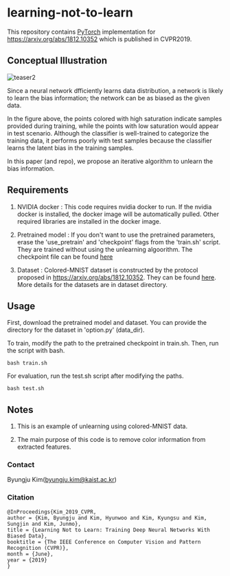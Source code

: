 # learning-not-to-learn
This repository contains [PyTorch](https://pytorch.org) implementation for https://arxiv.org/abs/1812.10352 which is published in CVPR2019.



## Conceptual Illustration
![teaser2](https://user-images.githubusercontent.com/45156153/64670700-f44c2e80-d4a0-11e9-9ac0-283d332a8941.PNG)

Since a neural network dfficiently learns data distribution, a network is likely to learn the bias information; the network can be as biased as the given data.

In the figure above, the points colored with high saturation indicate samples provided during training,
while the points with low saturation would appear in test scenario.
Although the classifier is well-trained to categorize the training
data, it performs poorly with test samples because the classifier
learns the latent bias in the training samples.

In this paper (and repo), we propose an iterative algorithm to unlearn the bias information.

## Requirements
1. NVIDIA docker : This code requires nvidia docker to run. If the nvidia docker is installed, the docker image will be automatically pulled. Other required libraries are installed in the docker image.

2. Pretrained model : If you don't want to use the pretrained parameters, erase the 'use_pretrain' and 'checkpoint' flags from the 'train.sh' script. They are trained without using the unlearning algoorithm. The checkpoint file can be found [here](https://drive.google.com/file/d/1mEpKquM8XAkaZXmyvtaszv49fjDp9Gd_/view?usp=sharing)

3. Dataset : Colored-MNIST dataset is constructed by the protocol proposed in https://arxiv.org/abs/1812.10352. They can be found [here](https://drive.google.com/file/d/11K-GmFD5cg3_KTtyBRkj9VBEnHl-hx_Q/view?usp=sharing). More details for the datasets are in dataset directory.

## Usage
First, download the pretrained model and dataset.
You can provide the directory for the dataset in 'option.py' (data_dir).

To train, modify the path to the pretrained checkpoint in train.sh.
Then, run the script with bash.
```
bash train.sh
```

For evaluation, run the test.sh script after modifying the paths.

```
bash test.sh
```


## Notes
1. This is an example of unlearning using colored-MNIST data.

2. The main purpose of this code is to remove color information from extracted features.




### Contact
Byungju Kim(byungju.kim@kaist.ac.kr)

### Citation
```
@InProceedings{Kim_2019_CVPR,
author = {Kim, Byungju and Kim, Hyunwoo and Kim, Kyungsu and Kim, Sungjin and Kim, Junmo},
title = {Learning Not to Learn: Training Deep Neural Networks With Biased Data},
booktitle = {The IEEE Conference on Computer Vision and Pattern Recognition (CVPR)},
month = {June},
year = {2019}
}
```
